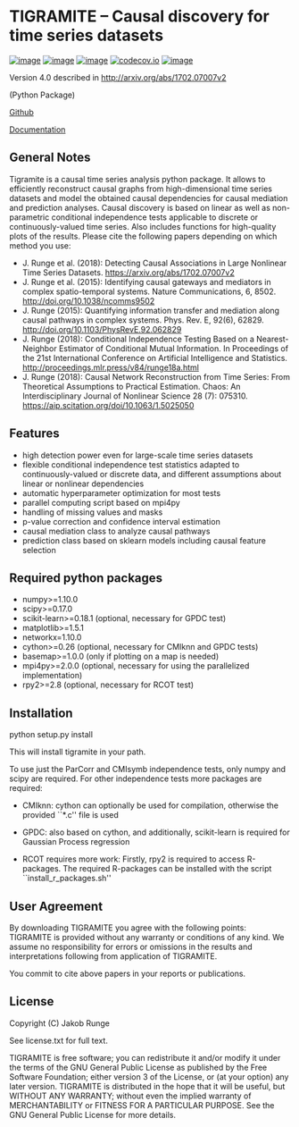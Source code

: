 # TIGRAMITE – Causal discovery for time series datasets

[![image](https://img.shields.io/pypi/v/tigramite.svg)](https://pypi.org/project/tigramite/)
[![image](https://img.shields.io/pypi/pyversions/tigramite.svg)](https://pypi.org/project/tigramite/)
[![image](https://travis-ci.org/shaypal5/skift.svg?branch=developer)](https://travis-ci.org/shaypal5/skift)
[![codecov.io](https://codecov.io/github/shaypal5/tigramite/coverage.svg?branch=developer)](https://codecov.io/github/shaypal5/tigramite)
[![image](https://img.shields.io/pypi/l/tigramite.svg)](https://pypi.org/project/tigramite/)


Version 4.0 described in http://arxiv.org/abs/1702.07007v2

(Python Package)

[Github](https://github.com/jakobrunge/tigramite.git)

[Documentation](https://jakobrunge.github.io/tigramite/)


## General Notes

Tigramite is a causal time series analysis python package. It allows to efficiently reconstruct causal graphs from high-dimensional time series datasets and model the obtained causal dependencies for causal mediation and prediction analyses. Causal discovery is based on linear as well as non-parametric conditional independence tests applicable to discrete or continuously-valued time series. Also includes functions for high-quality plots of the results. Please cite the following papers depending on which method you use:

- J. Runge et al. (2018): Detecting Causal Associations in Large Nonlinear Time Series Datasets. https://arxiv.org/abs/1702.07007v2
- J. Runge et al. (2015): Identifying causal gateways and mediators in complex spatio-temporal systems. Nature Communications, 6, 8502. http://doi.org/10.1038/ncomms9502
- J. Runge (2015): Quantifying information transfer and mediation along causal pathways in complex systems. Phys. Rev. E, 92(6), 62829. http://doi.org/10.1103/PhysRevE.92.062829
- J. Runge (2018): Conditional Independence Testing Based on a Nearest-Neighbor Estimator of Conditional Mutual Information. In Proceedings of the 21st International Conference on Artificial Intelligence and Statistics. http://proceedings.mlr.press/v84/runge18a.html
- J. Runge (2018): Causal Network Reconstruction from Time Series: From Theoretical Assumptions to Practical Estimation. Chaos: An Interdisciplinary Journal of Nonlinear Science 28 (7): 075310. https://aip.scitation.org/doi/10.1063/1.5025050

## Features

- high detection power even for large-scale time series datasets
- flexible conditional independence test statistics adapted to
  continuously-valued or discrete data, and different assumptions about
  linear or nonlinear dependencies
- automatic hyperparameter optimization for most tests
- parallel computing script based on mpi4py
- handling of missing values and masks
- p-value correction and confidence interval estimation
- causal mediation class to analyze causal pathways
- prediction class based on sklearn models including causal feature selection


## Required python packages

- numpy>=1.10.0
- scipy>=0.17.0
- scikit-learn>=0.18.1   (optional, necessary for GPDC test)
- matplotlib>=1.5.1
- networkx=1.10.0
- cython>=0.26   (optional, necessary for CMIknn and GPDC tests)
- basemap>=1.0.0   (only if plotting on a map is needed)
- mpi4py>=2.0.0   (optional, necessary for using the parallelized implementation)
- rpy2>=2.8   (optional, necessary for RCOT test)


## Installation

python setup.py install

This will install tigramite in your path.

To use just the ParCorr and CMIsymb independence tests, only numpy and scipy are required. For other independence tests more packages are required:

- CMIknn: cython can optionally be used for compilation, otherwise the provided ``*.c'' file is used 

- GPDC: also based on cython, and additionally, scikit-learn is required for Gaussian Process regression

- RCOT requires more work: Firstly, rpy2 is required to access R-packages. The required R-packages can be installed with the script ``install_r_packages.sh''


## User Agreement

By downloading TIGRAMITE you agree with the following points: TIGRAMITE is provided without any warranty or conditions of any kind. We assume no responsibility for errors or omissions in the results and interpretations following from application of TIGRAMITE.

You commit to cite above papers in your reports or publications.


## License

Copyright (C) Jakob Runge

See license.txt for full text.

TIGRAMITE is free software; you can redistribute it and/or modify it under the terms of the GNU General Public License as published by the Free Software Foundation; either version 3 of the License, or (at your option) any later version. TIGRAMITE is distributed in the hope that it will be useful, but WITHOUT ANY WARRANTY; without even the implied warranty of MERCHANTABILITY or FITNESS FOR A PARTICULAR PURPOSE. See the GNU General Public License for more details.
